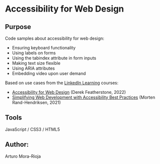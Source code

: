 # Accessibility for Web Design

## Purpose
Code samples about accessibility for web design:
- Ensuring keyboard functionality
- Using labels on forms
- Using the tabindex attribute in form inputs
- Making text size flexible
- Using ARIA attributes
- Embedding video upon user demand

Based on use cases from the [LinkedIn Learning](https://www.linkedin.com/learning/) courses:
- [Accessibility for Web Design](https://www.linkedin.com/learning/accessibility-for-web-design) (Derek Featherstone, 2022)
- [Simplifying Web Development with Accessibility Best Practices](https://www.linkedin.com/learning/simplifying-web-development-with-accessibility-best-practices) (Morten Rand-Hendriksen, 2021)

## Tools
JavaScript / CSS3 / HTML5

## Author:
Arturo Mora-Rioja